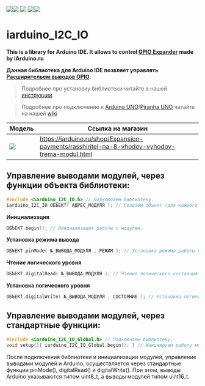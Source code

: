 [![](https://iarduino.ru/img/logo.svg)](https://iarduino.ru)[![](https://wiki.iarduino.ru/img/git-shop.svg?3)](https://iarduino.ru) [![](https://wiki.iarduino.ru/img/git-wiki.svg?2)](https://wiki.iarduino.ru) [![](https://wiki.iarduino.ru/img/git-lesson.svg?2)](https://lesson.iarduino.ru)[![](https://wiki.iarduino.ru/img/git-forum.svg?2)](http://forum.trema.ru)

# iarduino\_I2C\_IO

**This is a library for Arduino IDE. It allows to control [GPIO Expander](https://iarduino.ru/shop/Expansion-payments/rasshiritel-na-8-vhodov-vyhodov-trema-modul.html) made by iArduino.ru**

**Данная библиотека для Arduino IDE позвляет управлять [Расширительем выводов GPIO](https://iarduino.ru/shop/Expansion-payments/rasshiritel-na-8-vhodov-vyhodov-trema-modul.html).**

> Подробнее про установку библиотеки читайте в нашей [инструкции](https://wiki.iarduino.ru/page/Installing_librari/).

> Подробнее про подключение к [Arduino UNO](https://iarduino.ru/shop/boards/arduino-uno-r3.html)/[Piranha UNO](https://iarduino.ru/shop/boards/piranha-uno-r3.html) читайте на нашей [wiki](https://wiki.iarduino.ru/page/rasshiritel-na-8-vhodov-vyhodov-trema-modul/)


| Модель | Ссылка на магазин |
|---|---|
| ![](https://wiki.iarduino.ru/img/resources/759/759.svg) | https://iarduino.ru/shop/Expansion-payments/rasshiritel-na-8-vhodov-vyhodov-trema-modul.html |

## Управление выводами модулей, через функции объекта библиотеки:

```C++
#include <iarduino_I2C_IO.h> // Подключаем библиотеку.
iarduino_I2C_IO ОБЪЕКТ( АДРЕС_МОДУЛЯ ); // Создаём объект (для каждого модуля, свой объект).
```

**Инициализация** 

```C++
ОБЪЕКТ.begin(); // Инициализация работы с модулем.
```

**Установка режима вывода** 

```C++
ОБЪЕКТ.pinMode( №_ВЫВОДА_МОДУЛЯ , РЕЖИМ ); // Установка режима работы вывода (вход или выход).
```

**Чтение логического уровня** 

```C++
ОБЪЕКТ.digitalRead( №_ВЫВОДА_МОДУЛЯ ); // Чтение логического состояния с вывода модуля.
```

**Установка логического уровня** 

```C++
ОБЪЕКТ.digitalWrite( №_ВЫВОДА_МОДУЛЯ , СОСТОЯНИЕ ); // Установка логического состояния на выводе.
```

## Управление выводами модулей, через стандартные функции:

```C++
#include <iarduino_I2C_IO_Global.h> // Подключаем библиотеку.
void setup(){ iarduino_I2C_IO_Global.begin(); } // Инициируем работу модулей.
```

После подключения библиотеки и инициализации модулей, управление выводами модулей и Arduino, осуществляется через стандартные функции pinMode(), digitalRead() и digitalWrite().
При этом, выводы Arduino указываются типом uint8\_t, а выводы модулей типом uint16\_t.
